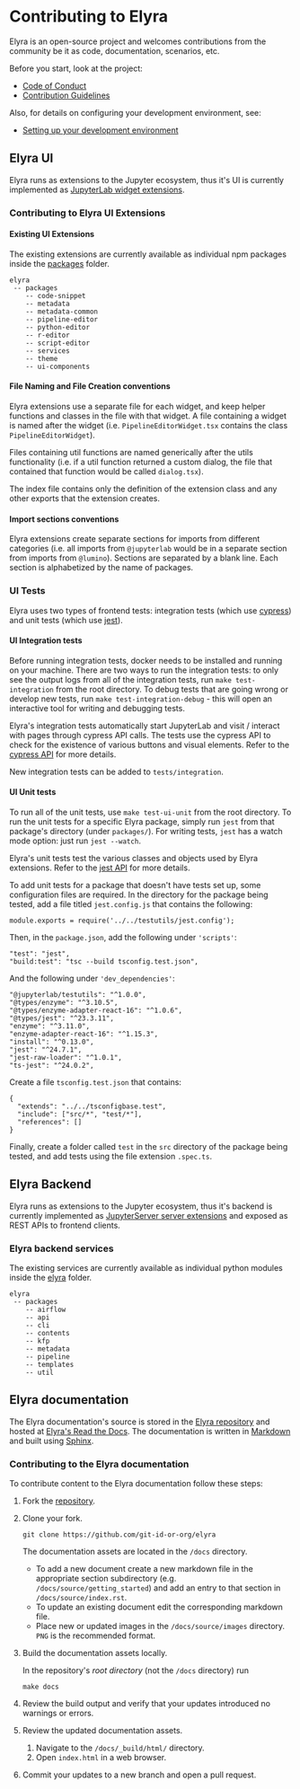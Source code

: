 <!--
{% comment %}
Copyright 2018-2021 Elyra Authors

Licensed under the Apache License, Version 2.0 (the "License");
you may not use this file except in compliance with the License.
You may obtain a copy of the License at

http://www.apache.org/licenses/LICENSE-2.0

Unless required by applicable law or agreed to in writing, software
distributed under the License is distributed on an "AS IS" BASIS,
WITHOUT WARRANTIES OR CONDITIONS OF ANY KIND, either express or implied.
See the License for the specific language governing permissions and
limitations under the License.
{% endcomment %}
-->
# Contributing to Elyra

Elyra is an open-source project and welcomes contributions from the community be it as code, documentation, scenarios, etc. 

Before you start, look at the project:
- [Code of Conduct](https://github.com/elyra-ai/community/blob/master/code-of-conduct.md)
- [Contribution Guidelines](https://github.com/elyra-ai/community/blob/master/contributing.md)

Also, for details on configuring your development environment, see:
- [Setting up your development environment](development-workflow.md)

## Elyra UI

Elyra runs as extensions to the Jupyter ecosystem, thus it's UI is currently implemented as
[JupyterLab widget extensions](https://jupyterlab.readthedocs.io/en/stable/user/extensions.html).

### Contributing to Elyra UI Extensions

#### Existing UI Extensions

The existing extensions are currently available as individual npm packages inside the
[packages](https://github.com/elyra-ai/elyra/tree/master/packages) folder.

```
elyra
 -- packages
    -- code-snippet
    -- metadata
    -- metadata-common
    -- pipeline-editor
    -- python-editor
    -- r-editor
    -- script-editor
    -- services
    -- theme
    -- ui-components
```

#### File Naming and File Creation conventions
Elyra extensions use a separate file for each widget, and keep helper functions and classes in the file with that widget.
A file containing a widget is named after the widget (i.e. `PipelineEditorWidget.tsx` contains the class `PipelineEditorWidget`).

Files containing util functions are named generically after the utils functionality
(i.e. if a util function returned a custom dialog, the file that contained that function would be called `dialog.tsx`).

The index file contains only the definition of the extension class and any other exports that the extension creates.

#### Import sections conventions
Elyra extensions create separate sections for imports from different categories
(i.e. all imports from `@jupyterlab` would be in a separate section from imports from `@lumino`).
Sections are separated by a blank line. Each section is alphabetized by the name of packages.


### UI Tests
Elyra uses two types of frontend tests: integration tests (which use [cypress](https://docs.cypress.io/))
and unit tests (which use [jest](https://jestjs.io/docs/en/getting-started)). 

#### UI Integration tests
Before running integration tests, docker needs to be installed and running on your machine.
There are two ways to run the integration tests: to only see the output logs from all of the integration tests,
run `make test-integration` from the root directory. To debug tests that are going wrong or develop new tests,
run `make test-integration-debug` - this will open an interactive tool for writing and debugging tests.

Elyra's integration tests automatically start JupyterLab and visit / interact with pages through cypress API calls.
The tests use the cypress API to check for the existence of various buttons and visual elements.
Refer to the [cypress API](https://docs.cypress.io/api/api/table-of-contents.html) for more details.

New integration tests can be added to `tests/integration`. 

#### UI Unit tests
To run all of the unit tests, use `make test-ui-unit` from the root directory. To run the unit tests for a specific Elyra package, simply run `jest` from that package's directory (under `packages/`). For writing tests, `jest` has a watch mode option: just run `jest --watch`. 

Elyra's unit tests test the various classes and objects used by Elyra extensions. Refer to the [jest API](https://jestjs.io/docs/en/getting-started) for more details. 

To add unit tests for a package that doesn't have tests set up, some configuration files are required. In the directory for the package being tested, add a file titled `jest.config.js` that contains the following:
```
module.exports = require('../../testutils/jest.config');
```
Then, in the `package.json`, add the following under `'scripts'`:
```
"test": "jest",
"build:test": "tsc --build tsconfig.test.json",
```
And the following under `'dev_dependencies'`:
```
"@jupyterlab/testutils": "^1.0.0",
"@types/enzyme": "^3.10.5",
"@types/enzyme-adapter-react-16": "^1.0.6",
"@types/jest": "^23.3.11",
"enzyme": "^3.11.0",
"enzyme-adapter-react-16": "^1.15.3",
"install": "^0.13.0",
"jest": "^24.7.1",
"jest-raw-loader": "^1.0.1",
"ts-jest": "^24.0.2",
```
Create a file `tsconfig.test.json` that contains:
```
{
  "extends": "../../tsconfigbase.test",
  "include": ["src/*", "test/*"],
  "references": []
}
```

Finally, create a folder called `test` in the `src` directory of the package being tested, and add tests using the file extension `.spec.ts`.

## Elyra Backend

Elyra runs as extensions to the Jupyter ecosystem, thus it's backend is currently implemented as
[JupyterServer server extensions](https://jupyter-server.readthedocs.io/en/latest/developers/extensions.html)
and exposed as REST APIs to frontend clients.


### Elyra backend services 

The existing services are currently available as individual python modules inside the
[elyra](https://github.com/elyra-ai/elyra/tree/master/elyra) folder.

```
elyra
 -- packages
    -- airflow
    -- api
    -- cli
    -- contents
    -- kfp
    -- metadata
    -- pipeline
    -- templates
    -- util
```


## Elyra documentation

The Elyra documentation's source is stored in the [Elyra repository](https://github.com/elyra-ai/elyra/tree/master/docs) and hosted at [Elyra's Read the Docs](https://elyra.readthedocs.io/). The documentation is written in [Markdown](https://www.sphinx-doc.org/en/master/usage/markdown.html) and built using [Sphinx](https://www.sphinx-doc.org/en/master/).


### Contributing to the Elyra documentation

To contribute content to the Elyra documentation follow these steps:

1. Fork the [repository](https://github.com/elyra-ai/elyra).

2. Clone your fork.

   ```
   git clone https://github.com/git-id-or-org/elyra
   ```

   The documentation assets are located in the `/docs` directory.

   - To add a new document create a new markdown file in the appropriate section subdirectory (e.g. `/docs/source/getting_started`) and add an entry to that section in `/docs/source/index.rst`.
   - To update an existing document edit the corresponding markdown file.
   - Place new or updated images in the `/docs/source/images` directory. `PNG` is the recommended format.

3. Build the documentation assets locally.

   In the repository's _root directory_ (not the `/docs` directory) run

   ```
   make docs
   ```

4. Review the build output and verify that your updates introduced no warnings or errors.

5. Review the updated documentation assets.
    1. Navigate to the `/docs/_build/html/` directory.
    1. Open `index.html` in a web browser.

6. Commit your updates to a new branch and open a pull request.
